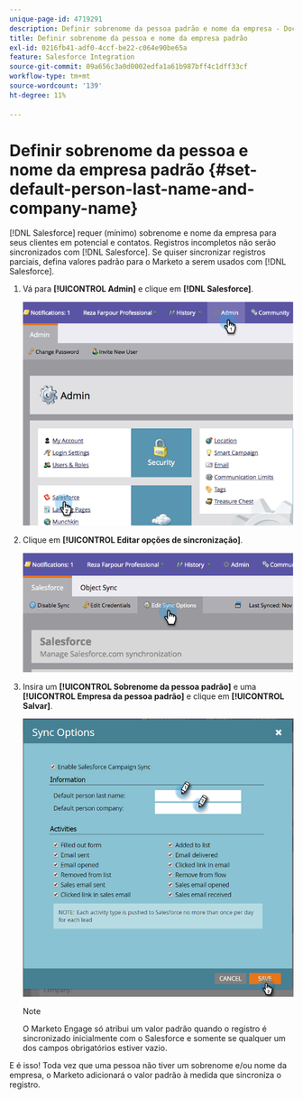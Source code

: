 ```yaml
---
unique-page-id: 4719291
description: Definir sobrenome da pessoa padrão e nome da empresa - Documentação do Marketo - Documentação do produto
title: Definir sobrenome da pessoa e nome da empresa padrão
exl-id: 0216fb41-adf0-4ccf-be22-c064e90be65a
feature: Salesforce Integration
source-git-commit: 09a656c3a0d0002edfa1a61b987bff4c1dff33cf
workflow-type: tm+mt
source-wordcount: '139'
ht-degree: 11%

---
```


# Definir sobrenome da pessoa e nome da empresa padrão {#set-default-person-last-name-and-company-name}

[!DNL Salesforce] requer (mínimo) sobrenome e nome da empresa para seus clientes em potencial e contatos. Registros incompletos não serão sincronizados com [!DNL Salesforce]. Se quiser sincronizar registros parciais, defina valores padrão para o Marketo a serem usados com [!DNL Salesforce].

1. Vá para **[!UICONTROL Admin]** e clique em **[!DNL Salesforce]**.

   ![](assets/image2014-12-9-13-3a41-3a58.png)

1. Clique em **[!UICONTROL Editar opções de sincronização]**.

   ![](assets/image2014-12-9-13-3a42-3a6.png)

1. Insira um **[!UICONTROL Sobrenome da pessoa padrão]** e uma **[!UICONTROL Empresa da pessoa padrão]** e clique em **[!UICONTROL Salvar]**.

   ![](assets/sync-options-hands.png)

   >[!NOTE]
   >
   >O Marketo Engage só atribui um valor padrão quando o registro é sincronizado inicialmente com o Salesforce e somente se qualquer um dos campos obrigatórios estiver vazio.

E é isso! Toda vez que uma pessoa não tiver um sobrenome e/ou nome da empresa, o Marketo adicionará o valor padrão à medida que sincroniza o registro.

